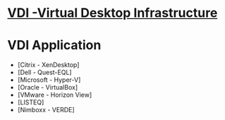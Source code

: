 # [VDI -Virtual Desktop Infrastructure](https://en.wikipedia.org/wiki/Desktop_virtualization)

# VDI Application

* [Citrix - XenDesktop]
* [Dell - Quest-EQL]
* [Microsoft - Hyper-V]
* [Oracle - VirtualBox]
* [VMware - Horizon View]
* [LISTEQ]
* [Nimboxx - VERDE]